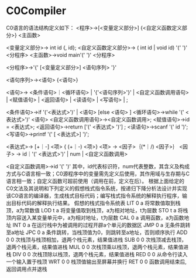 # C0Compiler
C0语言的语法结构定义如下：
<程序>->[<变量定义部分>] {<自定义函数定义部分>} <主函数>

<变量定义部分>-> int id {, id};
<自定义函数定义部分>-> ( int id | void id) '(' ')' <分程序>
<主函数>->void main'(' ')' <分程序>

<分程序>->'{' [<变量定义部分>] <语句序列> '}'  

<语句序列>-><语句> {<语句>}

<语句>-> <条件语句>｜<循环语句> | '{'<语句序列>'}' | <自定义函数调用语句> 
| <赋值语句> | <返回语句> | <读语句> | <写语句> | ;

<条件语句>->if '('<表达式>')' | <语句> [else <语句> ]
<循环语句>->while '(' <表达式>')' <语句>
<自定义函数调用语句>-><自定义函数调用>;
<赋值语句>->id = <表达式>;
<返回语句>->return ['(' <表达式> ')'] ;
<读语句>->scanf '(' id ')';
<写语句>->printf '(' [ <表达式>] ')';

<表达式>-> [+｜-] <项> { (+｜-) <项>} 
<项> -> <因子>｛(*｜/) <因子>｝
<因子> -> id｜'(' <表达式>')' | num | <自定义函数调用>

<自定义函数调用>->id '(' ')'
其中，id代表标识符，num代表整数，其含义及构成方式与C语言相一致；C0源程序中的变量需先定义后使用，其作用域与生存期与C语言相一致；自定义函数可超前使用（调用在前，定义在后）。
根据上面给定的C0文法及其说明和下列定义的假想栈式指令系统，按递归下降分析法设计并实现该C0语言的编译器，生成栈式目标代码；编写栈式指令系统的解释执行程序，输出目标代码的解释执行结果。 
假想的栈式指令系统表
LIT 0 a	将常数值取到栈顶，a为常数值
LOD t a	将变量值取到栈顶，a为相对地址，t为层数
STO t a	将栈顶内容送入某变量单元中，a为相对地址，t为层数
CAL 0 a	调用函数，a为函数地址
INT 0 a	在运行栈中为被调用的过程开辟a个单元的数据区
JMP 0 a	无条件跳转至a地址
JPC 0 a	条件跳转，当栈顶值为0，则跳转至a地址，否则顺序执行
ADD 0 0	次栈顶与栈顶相加，退两个栈元素，结果值进栈
SUB 0 0	次栈顶减去栈顶，退两个栈元素，结果值进栈
MUL 0 0	次栈顶乘以栈顶，退两个栈元素，结果值进栈
DIV 0 0	次栈顶除以栈顶，退两个栈元素，结果值进栈
RED 0 0	从命令行读入一个输入置于栈顶
WRT 0 0	栈顶值输出至屏幕并换行
RET 0 0	函数调用结束后,返回调用点并退栈

